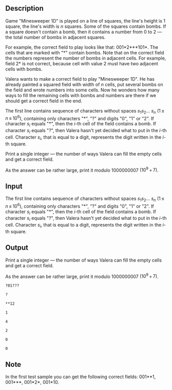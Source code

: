 ## Description

<div><p>Game "Minesweeper 1D" is played on a line of squares, the line's height is 1 square, the line's width is <span class="tex-span"><i>n</i></span> squares. Some of the squares contain bombs. If a square doesn't contain a bomb, then it contains a number from 0 to 2 — the total number of bombs in adjacent squares.</p><p>For example, the correct field to play looks like that: <span class="tex-font-style-tt">001*2***101*</span>. The cells that are marked with "<span class="tex-font-style-tt">*</span>" contain bombs. Note that on the correct field the numbers represent the number of bombs in adjacent cells. For example, field <span class="tex-font-style-tt">2*</span> is not correct, because cell with value 2 must have two adjacent cells with bombs.</p><p>Valera wants to make a correct field to play "Minesweeper 1D". He has already painted a squared field with width of <span class="tex-span"><i>n</i></span> cells, put several bombs on the field and wrote numbers into some cells. Now he wonders how many ways to fill the remaining cells with bombs and numbers are there if we should get a correct field in the end.</p></div><div class="input-specification"><p>The first line contains sequence of characters without spaces <span class="tex-span"><i>s</i><sub class="lower-index">1</sub><i>s</i><sub class="lower-index">2</sub>... <i>s</i><sub class="lower-index"><i>n</i></sub></span> <span class="tex-span">(1 ≤ <i>n</i> ≤ 10<sup class="upper-index">6</sup>)</span>, containing only characters "<span class="tex-font-style-tt">*</span>", "<span class="tex-font-style-tt">?</span>" and digits "<span class="tex-font-style-tt">0</span>", "<span class="tex-font-style-tt">1</span>" or "<span class="tex-font-style-tt">2</span>". If character <span class="tex-span"><i>s</i><sub class="lower-index"><i>i</i></sub></span> equals "<span class="tex-font-style-tt">*</span>", then the <span class="tex-span"><i>i</i></span>-th cell of the field contains a bomb. If character <span class="tex-span"><i>s</i><sub class="lower-index"><i>i</i></sub></span> equals "<span class="tex-font-style-tt">?</span>", then Valera hasn't yet decided what to put in the <span class="tex-span"><i>i</i></span>-th cell. Character <span class="tex-span"><i>s</i><sub class="lower-index"><i>i</i></sub></span>, that is equal to a digit, represents the digit written in the <span class="tex-span"><i>i</i></span>-th square.</p></div><div class="output-specification"><p>Print a single integer — the number of ways Valera can fill the empty cells and get a correct field.</p><p>As the answer can be rather large, print it modulo <span class="tex-span">1000000007</span> <span class="tex-span">(10<sup class="upper-index">9</sup> + 7)</span>.</p></div>

## Input

<p>The first line contains sequence of characters without spaces <span class="tex-span"><i>s</i><sub class="lower-index">1</sub><i>s</i><sub class="lower-index">2</sub>... <i>s</i><sub class="lower-index"><i>n</i></sub></span> <span class="tex-span">(1 ≤ <i>n</i> ≤ 10<sup class="upper-index">6</sup>)</span>, containing only characters "<span class="tex-font-style-tt">*</span>", "<span class="tex-font-style-tt">?</span>" and digits "<span class="tex-font-style-tt">0</span>", "<span class="tex-font-style-tt">1</span>" or "<span class="tex-font-style-tt">2</span>". If character <span class="tex-span"><i>s</i><sub class="lower-index"><i>i</i></sub></span> equals "<span class="tex-font-style-tt">*</span>", then the <span class="tex-span"><i>i</i></span>-th cell of the field contains a bomb. If character <span class="tex-span"><i>s</i><sub class="lower-index"><i>i</i></sub></span> equals "<span class="tex-font-style-tt">?</span>", then Valera hasn't yet decided what to put in the <span class="tex-span"><i>i</i></span>-th cell. Character <span class="tex-span"><i>s</i><sub class="lower-index"><i>i</i></sub></span>, that is equal to a digit, represents the digit written in the <span class="tex-span"><i>i</i></span>-th square.</p>

## Output

<p>Print a single integer — the number of ways Valera can fill the empty cells and get a correct field.</p><p>As the answer can be rather large, print it modulo <span class="tex-span">1000000007</span> <span class="tex-span">(10<sup class="upper-index">9</sup> + 7)</span>.</p>





```input1
?01???

```




```input2
?

```




```input3
**12

```




```input4
1

```




```output1
4

```




```output2
2

```




```output3
0

```




```output4
0

```



## Note

<p>In the first test sample you can get the following correct fields: <span class="tex-font-style-tt">001**1</span>, <span class="tex-font-style-tt">001***</span>, <span class="tex-font-style-tt">001*2*</span>, <span class="tex-font-style-tt">001*10</span>.</p>
